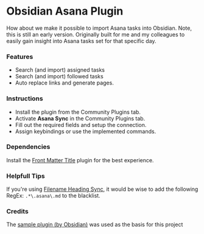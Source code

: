 # Obsidian Asana Plugin
How about we make it possible to import Asana tasks into Obsidian. Note, this is still an early version. Originally built for me and my colleagues to easily gain insight into Asana tasks set for that specific day.

### Features
- Search (and import) assigned tasks
- Search (and import) followed tasks
- Auto replace links and generate pages.

### Instructions
- Install the plugin from the Community Plugins tab.
- Activate **Asana Sync** in the Community Plugins tab.
- Fill out the required fields and setup the connection.
- Assign keybindings or use the implemented commands.

### Dependencies
Install the [Front Matter Title](https://github.com/Snezhig/obsidian-front-matter-title) plugin for the best experience.

### Helpfull Tips
If you're using [Filename Heading Sync](https://github.com/dvcrn/obsidian-filename-heading-sync), it would be wise to add the following RegEx: `.*\.asana\.md` to the blacklist.

### Credits
The [sample plugin (by Obsidian)](https://github.com/obsidianmd/obsidian-sample-plugin) was used as the basis for this project
